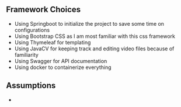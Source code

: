 ## Framework Choices

- Using Springboot to initialize the project to save some time on configurations
- Using Bootstrap CSS as I am most familiar with this css framework
- Using Thymeleaf for templating 
- Using JavaCV for keeping track and editing video files because of familiarity
- Using Swagger for API documentation
- Using docker to containerize everything


## Assumptions

- 
